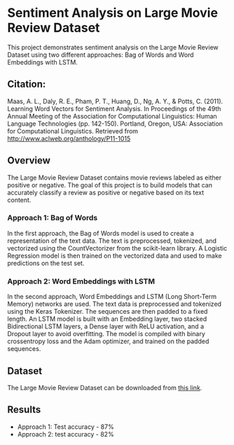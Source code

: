 # Sentiment Analysis on Large Movie Review Dataset

This project demonstrates sentiment analysis on the Large Movie Review Dataset using two different approaches: Bag of Words and Word Embeddings with LSTM.

## Citation:
Maas, A. L., Daly, R. E., Pham, P. T., Huang, D., Ng, A. Y., & Potts, C. (2011). Learning Word Vectors for Sentiment Analysis. In Proceedings of the 49th Annual Meeting of the Association for Computational Linguistics: Human Language Technologies (pp. 142-150). Portland, Oregon, USA: Association for Computational Linguistics. Retrieved from http://www.aclweb.org/anthology/P11-1015

## Overview

The Large Movie Review Dataset contains movie reviews labeled as either positive or negative. The goal of this project is to build models that can accurately classify a review as positive or negative based on its text content.

### Approach 1: Bag of Words

In the first approach, the Bag of Words model is used to create a representation of the text data. The text is preprocessed, tokenized, and vectorized using the CountVectorizer from the scikit-learn library. A Logistic Regression model is then trained on the vectorized data and used to make predictions on the test set.

### Approach 2: Word Embeddings with LSTM

In the second approach, Word Embeddings and LSTM (Long Short-Term Memory) networks are used. The text data is preprocessed and tokenized using the Keras Tokenizer. The sequences are then padded to a fixed length. An LSTM model is built with an Embedding layer, two stacked Bidirectional LSTM layers, a Dense layer with ReLU activation, and a Dropout layer to avoid overfitting. The model is compiled with binary crossentropy loss and the Adam optimizer, and trained on the padded sequences.

## Dataset

The Large Movie Review Dataset can be downloaded from [this link](http://ai.stanford.edu/~amaas/data/sentiment/).

## Results

- Approach 1: Test accuracy - 87%
- Approach 2: test accuracy - 82%
